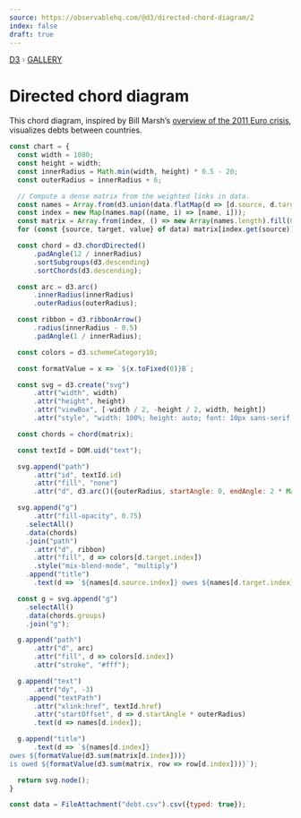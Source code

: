 ```yaml
---
source: https://observablehq.com/@d3/directed-chord-diagram/2
index: false
draft: true
---
```


<div style="color: grey; font: 13px/25.5px var(--sans-serif); text-transform: uppercase;"><h1 style="display: none;">Directed chord diagram</h1><a href="https://d3js.org/">D3</a> › <a href="/@d3/gallery">Gallery</a></div>

# Directed chord diagram

This chord diagram, inspired by Bill Marsh’s [overview of the 2011 Euro crisis](http://archive.nytimes.com/www.nytimes.com/interactive/2011/10/23/sunday-review/an-overview-of-the-euro-crisis.html), visualizes debts between countries.

```js echo
const chart = {
  const width = 1080;
  const height = width;
  const innerRadius = Math.min(width, height) * 0.5 - 20;
  const outerRadius = innerRadius + 6;

  // Compute a dense matrix from the weighted links in data.
  const names = Array.from(d3.union(data.flatMap(d => [d.source, d.target])));
  const index = new Map(names.map((name, i) => [name, i]));
  const matrix = Array.from(index, () => new Array(names.length).fill(0));
  for (const {source, target, value} of data) matrix[index.get(source)][index.get(target)] += value;

  const chord = d3.chordDirected()
      .padAngle(12 / innerRadius)
      .sortSubgroups(d3.descending)
      .sortChords(d3.descending);

  const arc = d3.arc()
      .innerRadius(innerRadius)
      .outerRadius(outerRadius);

  const ribbon = d3.ribbonArrow()
      .radius(innerRadius - 0.5)
      .padAngle(1 / innerRadius);

  const colors = d3.schemeCategory10;

  const formatValue = x => `${x.toFixed(0)}B`;

  const svg = d3.create("svg")
      .attr("width", width)
      .attr("height", height)
      .attr("viewBox", [-width / 2, -height / 2, width, height])
      .attr("style", "width: 100%; height: auto; font: 10px sans-serif;");

  const chords = chord(matrix);

  const textId = DOM.uid("text");

  svg.append("path")
      .attr("id", textId.id)
      .attr("fill", "none")
      .attr("d", d3.arc()({outerRadius, startAngle: 0, endAngle: 2 * Math.PI}));

  svg.append("g")
      .attr("fill-opacity", 0.75)
    .selectAll()
    .data(chords)
    .join("path")
      .attr("d", ribbon)
      .attr("fill", d => colors[d.target.index])
      .style("mix-blend-mode", "multiply")
    .append("title")
      .text(d => `${names[d.source.index]} owes ${names[d.target.index]} ${formatValue(d.source.value)}`);

  const g = svg.append("g")
    .selectAll()
    .data(chords.groups)
    .join("g");

  g.append("path")
      .attr("d", arc)
      .attr("fill", d => colors[d.index])
      .attr("stroke", "#fff");

  g.append("text")
      .attr("dy", -3)
    .append("textPath")
      .attr("xlink:href", textId.href)
      .attr("startOffset", d => d.startAngle * outerRadius)
      .text(d => names[d.index]);

  g.append("title")
      .text(d => `${names[d.index]}
owes ${formatValue(d3.sum(matrix[d.index]))}
is owed ${formatValue(d3.sum(matrix, row => row[d.index]))}`);

  return svg.node();
}
```

```js echo
const data = FileAttachment("debt.csv").csv({typed: true});
```
